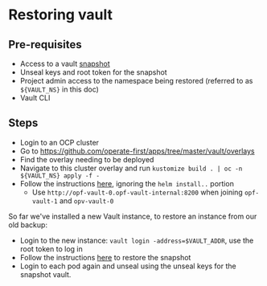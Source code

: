 # Restoring vault

## Pre-requisites
* Access to a vault [snapshot][1]
* Unseal keys and root token for the snapshot
* Project admin access to the namespace being restored (referred to as `${VAULT_NS}` in this doc)
* Vault CLI

## Steps
* Login to an OCP cluster
* Go to https://github.com/operate-first/apps/tree/master/vault/overlays
* Find the overlay needing to be deployed
* Navigate to this cluster overlay and run `kustomize build . | oc -n ${VAULT_NS} apply -f -`
* Follow the instructions [here][2], ignoring the `helm install..` portion
  * Use `http://opf-vault-0.opf-vault-internal:8200` when joining `opf-vault-1` and `opv-vault-0`

So far we've installed a new Vault instance, to restore an instance from our old backup:

* Login to the new instance: `vault login -address=$VAULT_ADDR`, use the root token to log in
* Follow the instructions [here][3] to restore the snapshot
* Login to each pod again and unseal using the unseal keys for the snapshot vault.

[1]: https://learn.hashicorp.com/tutorials/vault/sop-backup?in=vault/standard-procedures#single-vault-cluster
[2]: https://www.vaultproject.io/docs/platform/k8s/helm/openshift#highly-available-raft-mode
[3]: https://learn.hashicorp.com/tutorials/vault/sop-restore?in=vault/standard-procedures#single-vault-cluster
